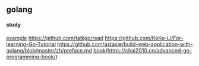 ## golang

#### study
[example](https://github.com/xx19941215/light-go)
https://github.com/talkgo/read
https://github.com/KeKe-Li/For-learning-Go-Tutorial
https://github.com/astaxie/build-web-application-with-golang/blob/master/zh/preface.md
[book](https://books.studygolang.com/gopl-zh/)(https://chai2010.cn/advanced-go-programming-book/)